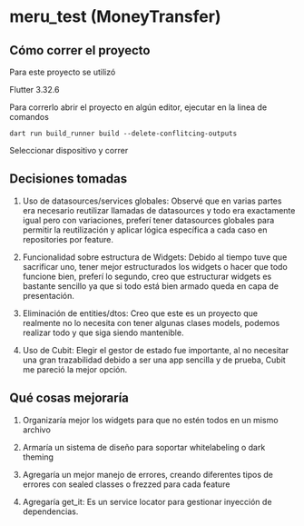 # meru_test (MoneyTransfer)

## Cómo correr el proyecto

Para este proyecto se utilizó

Flutter 3.32.6

Para correrlo abrir el proyecto en algún editor, ejecutar en la linea de comandos

`dart run build_runner build --delete-conflitcing-outputs`

Seleccionar dispositivo y correr

## Decisiones tomadas

1. Uso de datasources/services globales: Observé que en varias partes era necesario reutilizar llamadas de datasources y todo era exactamente igual pero con variaciones, preferí tener datasources globales para permitir la reutilización y aplicar lógica específica a cada caso en repositories por feature.

2. Funcionalidad sobre estructura de Widgets: Debido al tiempo tuve que sacrificar uno, tener mejor estructurados los widgets o hacer que todo funcione bien, preferí lo segundo, creo que estructurar widgets es bastante sencillo ya que si todo está bien armado queda en capa de presentación.

3. Eliminación de entities/dtos: Creo que este es un proyecto que realmente no lo necesita con tener algunas clases models, podemos realizar todo y que siga siendo mantenible.

4. Uso de Cubit: Elegir el gestor de estado fue importante, al no necesitar una gran trazabilidad debido a ser una app sencilla y de prueba, Cubit me pareció la mejor opción.

## Qué cosas mejoraría

1. Organizaría mejor los widgets para que no estén todos en un mismo archivo

2. Armaría un sistema de diseño para soportar whitelabeling o dark theming

3. Agregaría un mejor manejo de errores, creando diferentes tipos de errores con sealed classes o frezzed para cada feature

4. Agregaría get_it: Es un service locator para gestionar inyección de dependencias.





